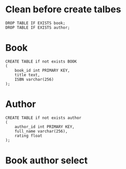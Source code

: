 # Clean before create talbes
```postgresql
DROP TABLE IF EXISTS book;
DROP TABLE IF EXISTS author;
```


# Book
```postgresql
CREATE TABLE if not exists BOOK
(
    book_id int PRIMARY KEY,
    title text,
    ISBN varchar(256)
);
```

# Author
```postgresql
CREATE TABLE if not exists author
(
    author_id int PRIMARY KEY,
    full_name varchar(256),
    rating float
);
```

# Book author select
```postgresql

```
